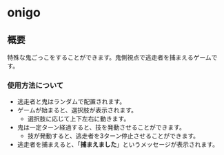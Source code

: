 # onigo

## 概要

特殊な鬼ごっこをすることができます。鬼側視点で逃走者を捕まえるゲームです。

### 使用方法について

- 逃走者と鬼はランダムで配置されます。
- ゲームが始まると、選択肢が表示されます。
  - 選択肢に応じて上下左右に動きます。
- 鬼は一定ターン経過すると、技を発動させることができます。
  - 技が発動すると、逃走者を3ターン停止させることができます。
- 逃走者を捕まえると、「**捕まえました**」というメッセージが表示されます。
